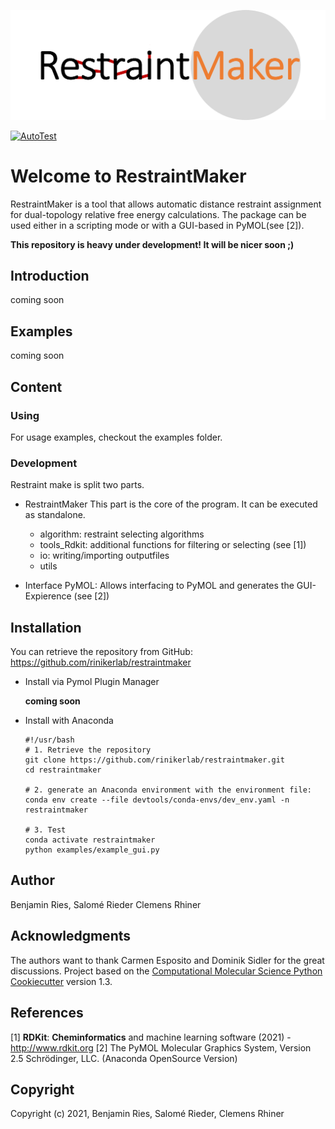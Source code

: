 ![Logo here](.img/RestraintMaker_logo_withBackground.png)

[//]: # (Badges)
[![AutoTest](https://github.com/rinikerlab/restraintmaker/actions/workflows/autoTest.yml/badge.svg)](https://github.com/rinikerlab/restraintmaker/actions/workflows/autoTest.yml)


# Welcome to RestraintMaker

RestraintMaker is a tool that allows automatic distance restraint assignment for dual-topology relative free energy calculations.
The package can be used either in a scripting mode or with a GUI-based in PyMOL(see [2]). 

**This repository is heavy under development! It will be nicer soon ;)**

## Introduction
  coming soon

## Examples
  coming soon
  
## Content
### Using
  For usage examples, checkout the examples folder.
  
### Development
Restraint make is split two parts.
* RestraintMaker
  This part is the core of the program. It can be executed as standalone.
    * algorithm: restraint selecting algorithms
    * tools_Rdkit: additional functions for filtering or selecting (see [1])
    * io: writing/importing outputfiles
    * utils
    
* Interface PyMOL:
    Allows interfacing to PyMOL and generates the GUI-Expierence (see [2])
    
## Installation
You can retrieve the repository from GitHub:
https://github.com/rinikerlab/restraintmaker

  * Install via Pymol Plugin Manager 
      
      **coming soon**

  * Install with Anaconda
   
        #!/usr/bash
        # 1. Retrieve the repository
        git clone https://github.com/rinikerlab/restraintmaker.git
        cd restraintmaker

        # 2. generate an Anaconda environment with the environment file:       
        conda env create --file devtools/conda-envs/dev_env.yaml -n restraintmaker

        # 3. Test    
        conda activate restraintmaker
        python examples/example_gui.py


## Author
Benjamin Ries,
Salomé Rieder
Clemens Rhiner
    
## Acknowledgments
The authors want to thank Carmen Esposito and Dominik Sidler for the great discussions.
Project based on the 
[Computational Molecular Science Python Cookiecutter](https://github.com/molssi/cookiecutter-cms) version 1.3.

## References
[1] **RDKit**: **Cheminformatics** and machine learning software (2021) - http://www.rdkit.org
[2] The PyMOL Molecular Graphics System, Version 2.5 Schrödinger, LLC.  (Anaconda OpenSource Version)

## Copyright
Copyright (c) 2021, Benjamin Ries, Salomé Rieder, Clemens Rhiner

